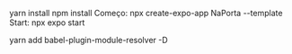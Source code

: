 yarn install
npm install
Começo: npx create-expo-app NaPorta --template 
Start: npx expo start

yarn add babel-plugin-module-resolver -D